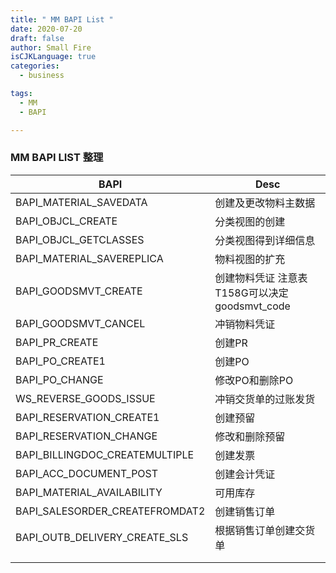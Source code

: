 ```yaml
---
title: " MM BAPI List "
date: 2020-07-20
draft: false
author: Small Fire
isCJKLanguage: true
categories: 
  - business

tags: 
  - MM
  - BAPI

---
```


###  MM BAPI LIST 整理

| BAPI                           | Desc                                          |
| ------------------------------ | --------------------------------------------- |
| BAPI_MATERIAL_SAVEDATA         | 创建及更改物料主数据                          |
| BAPI_OBJCL_CREATE              | 分类视图的创建                                |
| BAPI_OBJCL_GETCLASSES          | 分类视图得到详细信息                          |
| BAPI_MATERIAL_SAVEREPLICA      | 物料视图的扩充                                |
| BAPI_GOODSMVT_CREATE           | 创建物料凭证 注意表T158G可以决定goodsmvt_code |
| BAPI_GOODSMVT_CANCEL           | 冲销物料凭证                                  |
| BAPI_PR_CREATE                 | 创建PR                                        |
| BAPI_PO_CREATE1                | 创建PO                                        |
| BAPI_PO_CHANGE                 | 修改PO和删除PO                                |
| WS_REVERSE_GOODS_ISSUE         | 冲销交货单的过账发货                          |
| BAPI_RESERVATION_CREATE1       | 创建预留                                      |
| BAPI_RESERVATION_CHANGE        | 修改和删除预留                                |
| BAPI_BILLINGDOC_CREATEMULTIPLE | 创建发票                                      |
| BAPI_ACC_DOCUMENT_POST         | 创建会计凭证                                  |
| BAPI_MATERIAL_AVAILABILITY     | 可用库存                                      |
| BAPI_SALESORDER_CREATEFROMDAT2 | 创建销售订单                                  |
| BAPI_OUTB_DELIVERY_CREATE_SLS  | 根据销售订单创建交货单                        |
|                                |                                               |
|                                |                                               |